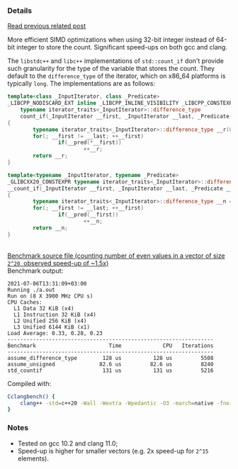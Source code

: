 ### Details

[Read previous related post](https://github.com/niculaionut/cpp-misc/blob/main/bool_returned_prevents_vectorization.md)

More efficient SIMD optimizations when using 32-bit integer instead of 64-bit integer to store the count. Significant speed-ups on both gcc and clang.

The `libstdc++` and `libc++` implementations of `std::count_if` don't provide such granularity for the type of the variable that stores the count. They default to the `difference_type` of the iterator, which on x86_64 platforms is typically `long`. The implementations are as follows:

```cpp
template<class _InputIterator, class _Predicate>
_LIBCPP_NODISCARD_EXT inline _LIBCPP_INLINE_VISIBILITY _LIBCPP_CONSTEXPR_AFTER_CXX17
    typename iterator_traits<_InputIterator>::difference_type
    count_if(_InputIterator __first, _InputIterator __last, _Predicate __pred)
{
        typename iterator_traits<_InputIterator>::difference_type __r(0);
        for(; __first != __last; ++__first)
                if(__pred(*__first))
                        ++__r;
        return __r;
}
```

```cpp
template<typename _InputIterator, typename _Predicate>
_GLIBCXX20_CONSTEXPR typename iterator_traits<_InputIterator>::difference_type
__count_if(_InputIterator __first, _InputIterator __last, _Predicate __pred)
{
        typename iterator_traits<_InputIterator>::difference_type __n = 0;
        for(; __first != __last; ++__first)
                if(__pred(__first))
                        ++__n;
        return __n;
}
```
\
[Benchmark source file (counting number of even values in a vector of size `2^20`, observed speed-up of ~1.5x)](https://github.com/niculaionut/cpp-misc/blob/main/simd_prefers_32bit_data.bench.cpp)\
Benchmark output:
```
2021-07-06T13:31:09+03:00
Running ./a.out
Run on (8 X 3900 MHz CPU s)
CPU Caches:
  L1 Data 32 KiB (x4)
  L1 Instruction 32 KiB (x4)
  L2 Unified 256 KiB (x4)
  L3 Unified 6144 KiB (x1)
Load Average: 0.33, 0.28, 0.23
-----------------------------------------------------------------
Benchmark                       Time             CPU   Iterations
-----------------------------------------------------------------
assume_difference_type        128 us          128 us         5508
assume_unsigned              82.6 us         82.6 us         8240
std_countif                   131 us          131 us         5216
```
Compiled with:
```sh
Cclangbench() {
    clang++ -std=c++20 -Wall -Wextra -Wpedantic -O3 -march=native -fno-exceptions -flto "$@" -lbenchmark
}
```

### Notes
+ Tested on gcc 10.2 and clang 11.0;
+ Speed-up is higher for smaller vectors (e.g. 2x speed-up for `2^15` elements).
